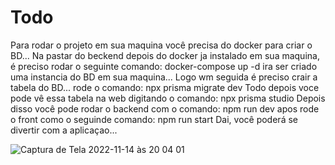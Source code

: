 # Todo
Para rodar o projeto em sua maquina você precisa do docker para criar o BD...
Na pastar do beckend depois do docker ja instalado em sua maquina, é preciso rodar o seguinte comando: docker-compose up -d
ira ser criado uma instancia do BD em sua maquina...
Logo wm seguida é preciso crair a tabela do BD...
rode o comando: npx prisma migrate dev Todo
depois voce pode vê essa tabela na web digitando o comando: npx prisma studio
Depois disso você pode rodar o backend com o comando: npm run dev
apos rode o front como o seguinde comando: npm run start
Dai, você poderá se divertir com a aplicaçao...

![Captura de Tela 2022-11-14 às 20 04 01](https://user-images.githubusercontent.com/63018518/201786327-cf44d52b-f094-4a53-a33a-960cda1884e3.png)
